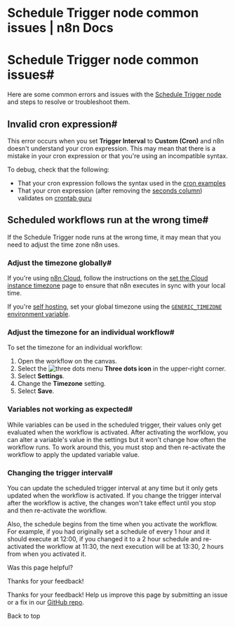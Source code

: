 # Schedule Trigger node common issues | n8n Docs

[ ](https://github.com/n8n-io/n8n-docs/edit/main/docs/integrations/builtin/core-nodes/n8n-nodes-base.scheduletrigger/common-issues.md "Edit this page")

# Schedule Trigger node common issues#

Here are some common errors and issues with the [Schedule Trigger node](../) and steps to resolve or troubleshoot them.

## Invalid cron expression#

This error occurs when you set **Trigger Interval** to **Custom (Cron)** and n8n doesn't understand your cron expression. This may mean that there is a mistake in your cron expression or that you're using an incompatible syntax.

To debug, check that the following:

  * That your cron expression follows the syntax used in the [cron examples](../#custom-cron-interval)
  * That your cron expression (after removing the [seconds column](../#why-there-are-six-asterisks-in-the-cron-expression)) validates on [crontab guru](https://crontab.guru/)

## Scheduled workflows run at the wrong time#

If the Schedule Trigger node runs at the wrong time, it may mean that you need to adjust the time zone n8n uses.

### Adjust the timezone globally#

If you're using [n8n Cloud](../../../../../manage-cloud/overview/), follow the instructions on the [set the Cloud instance timezone](../../../../../manage-cloud/set-cloud-timezone/) page to ensure that n8n executes in sync with your local time.

If you're [self hosting](../../../../../hosting/), set your global timezone using the [`GENERIC_TIMEZONE` environment variable](../../../../../hosting/configuration/environment-variables/timezone-localization/).

### Adjust the timezone for an individual workflow#

To set the timezone for an individual workflow:

  1. Open the workflow on the canvas.
  2. Select the ![three dots menu](../../../../../_images/common-icons/three-dots-horizontal.png) **Three dots icon** in the upper-right corner.
  3. Select **Settings**.
  4. Change the **Timezone** setting.
  5. Select **Save**.

### Variables not working as expected#

While variables can be used in the scheduled trigger, their values only get evaluated when the workflow is activated. After activating the worfklow, you can alter a variable's value in the settings but it won't change how often the workflow runs. To work around this, you must stop and then re-activate the workflow to apply the updated variable value.

### Changing the trigger interval#

You can update the scheduled trigger interval at any time but it only gets updated when the workflow is activated. If you change the trigger interval after the workflow is active, the changes won't take effect until you stop and then re-activate the workflow.

Also, the schedule begins from the time when you activate the workflow. For example, if you had originally set a schedule of every 1 hour and it should execute at 12:00, if you changed it to a 2 hour schedule and re-activated the workflow at 11:30, the next execution will be at 13:30, 2 hours from when you activated it.

Was this page helpful? 

Thanks for your feedback! 

Thanks for your feedback! Help us improve this page by submitting an issue or a fix in our [GitHub repo](https://github.com/n8n-io/n8n-docs). 

Back to top
